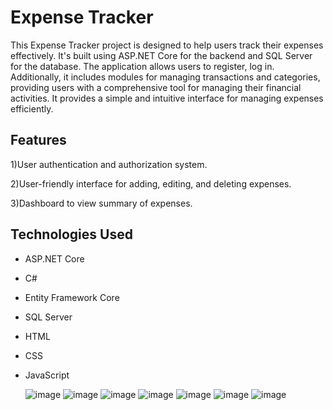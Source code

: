 
# Expense Tracker
This Expense Tracker project is designed to help users track their expenses effectively. It's built using ASP.NET Core for the backend and SQL Server for the database. The application allows users to register, log in. Additionally, it includes modules for managing transactions and categories, providing users with a comprehensive tool for managing their financial activities. It provides a simple and intuitive interface for managing expenses efficiently.

## Features
1)User authentication and authorization system.

2)User-friendly interface for adding, editing, and deleting expenses.

3)Dashboard to view summary of expenses.

## Technologies Used
* ASP.NET Core
* C#
* Entity Framework Core
* SQL Server
* HTML
* CSS
* JavaScript

  ![image](https://github.com/siddhis10/Expense-Tracker/assets/109648158/c7640b42-1b6a-44f0-aa8f-6fef97ff243a)
![image](https://github.com/siddhis10/Expense-Tracker/assets/109648158/db749bba-cd95-4472-886e-65d6bcaf14ca)
![image](https://github.com/siddhis10/Expense-Tracker/assets/109648158/f8322f76-1dd7-45b1-9b06-1d8c322f15f9)
![image](https://github.com/siddhis10/Expense-Tracker/assets/109648158/43a43854-36bb-4838-be72-3413bfb20b89)
![image](https://github.com/siddhis10/Expense-Tracker/assets/109648158/b2e7021c-d88c-47da-a571-4d6fb8677d90)
![image](https://github.com/siddhis10/Expense-Tracker/assets/109648158/08a15470-97db-4b12-ab6c-e0c726a13239)
![image](https://github.com/siddhis10/Expense-Tracker/assets/109648158/af0c7296-2ef2-4133-9664-ec6f6e5b3aad)







 
